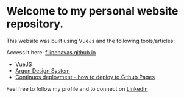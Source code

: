 <h1>Welcome to my personal website repository. </h1>
<p>This website was built using VueJs and the following tools/articles:</p>
<p>Access it here: <a href="https://filipenavas.github.io">filipenavas.github.io</a></p>
<ul>
  <li><a href="https://vuejs.org/">VueJS</a></li>
  <li><a href="https://www.creative-tim.com/product/vue-argon-design-system">Argon Design System</a></li>
  <li><a href="https://dev.to/rolanddoda/deploy-to-github-pages-like-a-pro-with-github-actions-4hdg">Continuos deployment - how to deploy to Github Pages</a></li>
</ul>

<p>Feel free to follow my profile and to connect on <a href="https://www.linkedin.com/in/filipenavas/">LinkedIn</a> </p>

